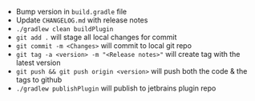 - Bump version in `build.gradle` file
- Update `CHANGELOG.md` with release notes
- `./gradlew clean buildPlugin`
- `git add .` will stage all local changes for commit
- `git commit -m <Changes>` will commit to local git repo
- `git tag -a <version> -m "<Release notes>"` will create tag with the latest version
- `git push && git push origin <version>` will push both the code & the tags to github
- `./gradlew publishPlugin` will publish to jetbrains plugin repo
